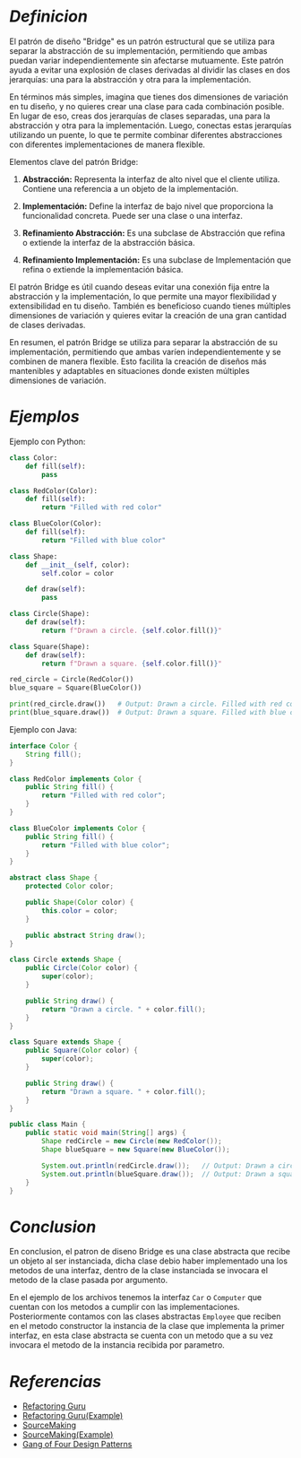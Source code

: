 # ***Definicion***
El patrón de diseño "Bridge" es un patrón estructural que se utiliza para separar la abstracción de su implementación, permitiendo que ambas puedan variar independientemente sin afectarse mutuamente. Este patrón ayuda a evitar una explosión de clases derivadas al dividir las clases en dos jerarquías: una para la abstracción y otra para la implementación.

En términos más simples, imagina que tienes dos dimensiones de variación en tu diseño, y no quieres crear una clase para cada combinación posible. En lugar de eso, creas dos jerarquías de clases separadas, una para la abstracción y otra para la implementación. Luego, conectas estas jerarquías utilizando un puente, lo que te permite combinar diferentes abstracciones con diferentes implementaciones de manera flexible.

Elementos clave del patrón Bridge:

1. **Abstracción:** Representa la interfaz de alto nivel que el cliente utiliza. Contiene una referencia a un objeto de la implementación.

2. **Implementación:** Define la interfaz de bajo nivel que proporciona la funcionalidad concreta. Puede ser una clase o una interfaz.

3. **Refinamiento Abstracción:** Es una subclase de Abstracción que refina o extiende la interfaz de la abstracción básica.

4. **Refinamiento Implementación:** Es una subclase de Implementación que refina o extiende la implementación básica.

El patrón Bridge es útil cuando deseas evitar una conexión fija entre la abstracción y la implementación, lo que permite una mayor flexibilidad y extensibilidad en tu diseño. También es beneficioso cuando tienes múltiples dimensiones de variación y quieres evitar la creación de una gran cantidad de clases derivadas.

En resumen, el patrón Bridge se utiliza para separar la abstracción de su implementación, permitiendo que ambas varíen independientemente y se combinen de manera flexible. Esto facilita la creación de diseños más mantenibles y adaptables en situaciones donde existen múltiples dimensiones de variación.


# ***Ejemplos***

Ejemplo con Python:

```python
class Color:
    def fill(self):
        pass

class RedColor(Color):
    def fill(self):
        return "Filled with red color"

class BlueColor(Color):
    def fill(self):
        return "Filled with blue color"

class Shape:
    def __init__(self, color):
        self.color = color

    def draw(self):
        pass

class Circle(Shape):
    def draw(self):
        return f"Drawn a circle. {self.color.fill()}"

class Square(Shape):
    def draw(self):
        return f"Drawn a square. {self.color.fill()}"

red_circle = Circle(RedColor())
blue_square = Square(BlueColor())

print(red_circle.draw())   # Output: Drawn a circle. Filled with red color
print(blue_square.draw())  # Output: Drawn a square. Filled with blue color
```

Ejemplo con Java:

```java
interface Color {
    String fill();
}

class RedColor implements Color {
    public String fill() {
        return "Filled with red color";
    }
}

class BlueColor implements Color {
    public String fill() {
        return "Filled with blue color";
    }
}

abstract class Shape {
    protected Color color;

    public Shape(Color color) {
        this.color = color;
    }

    public abstract String draw();
}

class Circle extends Shape {
    public Circle(Color color) {
        super(color);
    }

    public String draw() {
        return "Drawn a circle. " + color.fill();
    }
}

class Square extends Shape {
    public Square(Color color) {
        super(color);
    }

    public String draw() {
        return "Drawn a square. " + color.fill();
    }
}

public class Main {
    public static void main(String[] args) {
        Shape redCircle = new Circle(new RedColor());
        Shape blueSquare = new Square(new BlueColor());

        System.out.println(redCircle.draw());   // Output: Drawn a circle. Filled with red color
        System.out.println(blueSquare.draw());  // Output: Drawn a square. Filled with blue color
    }
}
```

# ***Conclusion***
En conclusion, el patron de diseno Bridge es una clase abstracta que recibe 
un objeto al ser instanciada, dicha clase debio haber implementado una los
metodos de una interfaz, dentro de la clase instanciada se invocara el metodo
de la clase pasada por argumento.

En el ejemplo de los archivos tenemos la interfaz `Car` o `Computer` que
cuentan con los metodos a cumplir con las implementaciones. Posteriormente
contamos con las clases abstractas `Employee` que reciben en el metodo
constructor la instancia de la clase que implementa la primer interfaz, en
esta clase abstracta se cuenta con un metodo que a su vez invocara el metodo
de la instancia recibida por parametro.


# ***Referencias***

- [Refactoring Guru](https://refactoring.guru/es/design-patterns/bridge)
- [Refactoring Guru(Example)](https://refactoring.guru/es/design-patterns/bridge/python/example)
- [SourceMaking](https://sourcemaking.com/design_patterns/bridge)
- [SourceMaking(Example)](https://sourcemaking.com/design_patterns/bridge/python/1)
- [Gang of Four Design Patterns](https://springframework.guru/gang-of-four-design-patterns/bridge-pattern/)
